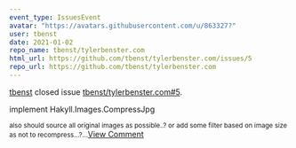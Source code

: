 ```yaml
---
event_type: IssuesEvent
avatar: "https://avatars.githubusercontent.com/u/863327?"
user: tbenst
date: 2021-01-02
repo_name: tbenst/tylerbenster.com
html_url: https://github.com/tbenst/tylerbenster.com/issues/5
repo_url: https://github.com/tbenst/tylerbenster.com
---
```


<a href='https://github.com/tbenst' target='_blank'>tbenst</a> closed issue <a href='https://github.com/tbenst/tylerbenster.com/issues/5' target='_blank'>tbenst/tylerbenster.com#5</a>.

<p>implement Hakyll.Images.CompressJpg</p><small>also should source all original images as possible..? or add some filter based on image size as not to recompress...?...</small><a href='https://github.com/tbenst/tylerbenster.com/issues/5' target='_blank'>View Comment</a>